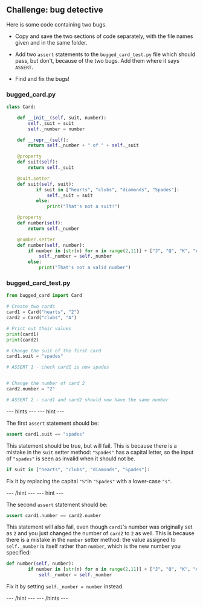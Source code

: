 ## Challenge: bug detective

Here is some code containing two bugs.

+ Copy and save the two sections of code separately, with the file names given and in the same folder.

+ Add two `assert` statements to the `bugged_card_test.py` file which should pass, but don't, because of the two bugs. Add them where it says `ASSERT`.

+ Find and fix the bugs!

### bugged_card.py

```python
class Card:

    def __init__(self, suit, number):
        self._suit = suit
        self._number = number

    def __repr__(self):
        return self._number + " of " + self._suit

    @property
    def suit(self):
        return self._suit

    @suit.setter
    def suit(self, suit):
           if suit in ["hearts", "clubs", "diamonds", "Spades"]:
               self._suit = suit
           else:
               print("That's not a suit!")

    @property
    def number(self):
        return self._number

    @number.setter
    def number(self, number):
        if number in [str(n) for n in range(2,11)] + ["J", "Q", "K", "A"]:
            self._number = self._number
        else:
            print("That's not a valid number")

```

### bugged_card_test.py

```python
from bugged_card import Card

# Create two cards
card1 = Card("hearts", "2")
card2 = Card("clubs", "A")

# Print out their values
print(card1)
print(card2)

# Change the suit of the first card
card1.suit = "spades"

# ASSERT 1 - check card1 is now spades


# Change the number of card 2
card2.number = "2"

# ASSERT 2 - card1 and card2 should now have the same number

```

--- hints --- --- hint ---

The first `assert` statement should be:

```Python
assert card1.suit == "spades"
```

This statement should be true, but will fail. This is because there is a mistake in the `suit` setter method: `"Spades"` has a capital letter, so the input of `"spades"` is seen as invalid when it should not be.

```Python
if suit in ["hearts", "clubs", "diamonds", "Spades"]:
```

Fix it by replacing the capital `"S"`in `"Spades"` with a lower-case `"s"`.

--- /hint --- --- hint ---

The second `assert` statement should be:

```python
assert card1.number == card2.number
```

This statement will also fail, even though `card1`'s number was originally set as `2` and you just changed the number of `card2` to `2` as well. This is because there is a mistake in the `number` setter method: the value assigned to `self._number` is itself rather than `number`, which is the new number you specified:

```Python
def number(self, number):
        if number in [str(n) for n in range(2,11)] + ["J", "Q", "K", "A"]:
            self._number = self._number
```

Fix it by setting `self._number = number` instead.

--- /hint --- --- /hints ---

